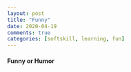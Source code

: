 ```yaml
---
layout: post
title: "Funny"
date: 2020-04-19
comments: true
categories: [softskill, learning, fun]
---
```


#### Funny or Humor  